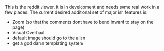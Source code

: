 This is the reddit viewer, it is in development and needs some real work in a few places.
The current desired additional set of major ish features is:

- Zoom (so that the comments dont have to bend inward to stay on the page)
- Visual Overhaul
- default image should go to the alien
- get a god damn templating system
